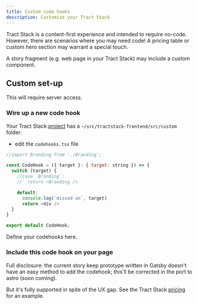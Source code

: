 ```yaml
---
title: Custom code hooks
description: Customize your Tract Stack
---
```


Tract Stack is a content-first experience and intended to require no-code. However, there are scenarios where you may need code! A pricing table or custom hero section may warrant a special touch.

A story fragment (e.g. web page in your Tract Stack) may include a custom component.

## Custom set-up

This will require server access.

### Wire up a new code hook

Your Tract Stack [project](/basics/structure/) has a `~/src/tractstack-frontend/src/custom` folder.

- edit the `codehooks.tsx` file

```js
//import Branding from './Branding';

const CodeHook = ({ target }: { target: string }) => {
  switch (target) {
    //case `Branding`:
    //  return <Branding />

    default:
      console.log(`missed on`, target)
      return <div />
  }
}

export default CodeHook;
```

Define your codehooks here.

### Include this code hook on your page

Full disclosure: the current story keep prototype written in Gatsby doesn't have an easy method to add the codehook; this'll be corrected in the port to astro (soon coming).

But it's fully supported in spite of the UX gap. See the Tract Stack [pricing](https://tractstack.com#pricing?utm_source=docs&utm_medium=www&utm_campaign=starlight) for an example.
